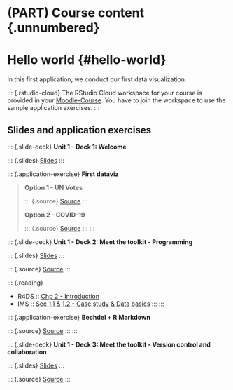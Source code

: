 # (PART) Course content {.unnumbered}

# Hello world {#hello-world}

In this first application, we conduct our first data visualization.

::: {.rstudio-cloud}
The RStudio Cloud workspace for your course is provided in your [Moodle-Course](https://e-learning.hdm-stuttgart.de/moodle/login/index.php).
You have to join the workspace to use the sample application exercises.
:::

## Slides and application exercises

::: {.slide-deck} **Unit 1 - Deck 1: Welcome**

::: {.slides}
[Slides](https://github.com/kirenz/data-science/blob/master/course-materials/slides/u1-d01-welcome/u1-d01-welcome.pdf)
:::

::: {.application-exercise}
**First dataviz**

> **Option 1 - UN Votes**
>
> ::: {.source}
> [Source](https://github.com/kirenz/data-science/blob/master/course-materials/application-exercises/ae-01a-un-votes/unvotes.Rmd)
> :::
>
> **Option 2 - COVID-19**
>
> ::: {.source}
> [Source](https://github.com/kirenz/data-science/blob/master/course-materials/application-exercises/ae-01b-covid/covid.Rmd)
> :::
:::

::: {.slide-deck}
**Unit 1 - Deck 2: Meet the toolkit - Programming**

::: {.slides}
[Slides](https://github.com/kirenz/data-science/blob/master/course-materials/slides/u1-d02-toolkit-r/u1-d02-toolkit-r.pdf)
:::

::: {.source}
[Source](https://github.com/rstudio-education/datascience-box/tree/master/course-materials/slides/u1-d02-toolkit-r.Rmd)
:::

::: {.reading}
-   R4DS :: [Chp 2 - Introduction](https://r4ds.had.co.nz/explore-intro.html)
-   IMS :: [Sec 1.1 & 1.2 - Case study & Data basics](https://openintro-ims.netlify.app/getting-started-with-data.html#basic-stents-strokes)
:::
:::

::: {.application-exercise}
**Bechdel + R Markdown**

::: {.source}
[Source](https://github.com/kirenz/data-science/blob/master/course-materials/application-exercises/ae-02-bechdel-rmarkdown/bechdel.Rmd)
:::
:::

::: {.slide-deck} **Unit 1 - Deck 3: Meet the toolkit - Version control and collaboration**

::: {.slides}
[Slides](https://github.com/kirenz/data-science/blob/master/course-materials/slides/u1-d03-toolkit-git/u1-d03-toolkit-git.pdf)
:::

::: {.source}
[Source](https://github.com/rstudio-education/datascience-box/tree/master/course-materials/slides/u1-d03-toolkit-git.Rmd)
:::
